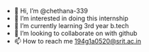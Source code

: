 - 👋 Hi, I’m @chethana-339
- 👀 I’m interested in doing this internship
- 🌱 I’m currently learning 3rd year b.tech
- 💞️ I’m looking to collaborate on with github
- 📫 How to reach me 194g1a0520@srit.ac.in

<!---
chethana-339/chethana-339 is a ✨ special ✨ repository because its `README.md` (this file) appears on your GitHub profile.
You can click the Preview link to take a look at your changes.
--->
